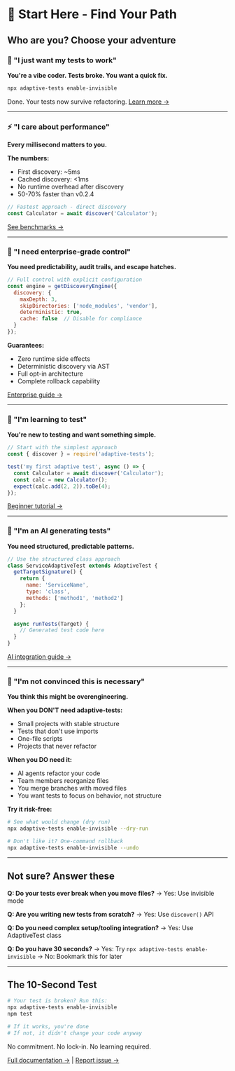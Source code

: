 # 🚀 Start Here - Find Your Path

## Who are you? Choose your adventure

### 🌊 "I just want my tests to work"

**You're a vibe coder. Tests broke. You want a quick fix.**

```bash
npx adaptive-tests enable-invisible
```

Done. Your tests now survive refactoring. [Learn more →](getting-started-invisible.md)

---

### ⚡ "I care about performance"

**Every millisecond matters to you.**

**The numbers:**

- First discovery: ~5ms
- Cached discovery: <1ms
- No runtime overhead after discovery
- 50-70% faster than v0.2.4

```javascript
// Fastest approach - direct discovery
const Calculator = await discover('Calculator');
```

[See benchmarks →](../benchmarks/README.md)

---

### 🏢 "I need enterprise-grade control"

**You need predictability, audit trails, and escape hatches.**

```javascript
// Full control with explicit configuration
const engine = getDiscoveryEngine({
  discovery: {
    maxDepth: 3,
    skipDirectories: ['node_modules', 'vendor'],
    deterministic: true,
    cache: false  // Disable for compliance
  }
});
```

**Guarantees:**

- Zero runtime side effects
- Deterministic discovery via AST
- Full opt-in architecture
- Complete rollback capability

[Enterprise guide →](enterprise-guide.md)

---

### 👶 "I'm learning to test"

**You're new to testing and want something simple.**

```javascript
// Start with the simplest approach
const { discover } = require('adaptive-tests');

test('my first adaptive test', async () => {
  const Calculator = await discover('Calculator');
  const calc = new Calculator();
  expect(calc.add(2, 2)).toBe(4);
});
```

[Beginner tutorial →](tutorial-beginner.md)

---

### 🤖 "I'm an AI generating tests"

**You need structured, predictable patterns.**

```javascript
// Use the structured class approach
class ServiceAdaptiveTest extends AdaptiveTest {
  getTargetSignature() {
    return {
      name: 'ServiceName',
      type: 'class',
      methods: ['method1', 'method2']
    };
  }

  async runTests(Target) {
    // Generated test code here
  }
}
```

[AI integration guide →](ai-integration.md)

---

### 🤔 "I'm not convinced this is necessary"

**You think this might be overengineering.**

**When you DON'T need adaptive-tests:**

- Small projects with stable structure
- Tests that don't use imports
- One-file scripts
- Projects that never refactor

**When you DO need it:**

- AI agents refactor your code
- Team members reorganize files
- You merge branches with moved files
- You want tests to focus on behavior, not structure

**Try it risk-free:**

```bash
# See what would change (dry run)
npx adaptive-tests enable-invisible --dry-run

# Don't like it? One-command rollback
npx adaptive-tests enable-invisible --undo
```

---

## Not sure? Answer these

**Q: Do your tests ever break when you move files?**
→ Yes: Use invisible mode

**Q: Are you writing new tests from scratch?**
→ Yes: Use `discover()` API

**Q: Do you need complex setup/tooling integration?**
→ Yes: Use AdaptiveTest class

**Q: Do you have 30 seconds?**
→ Yes: Try `npx adaptive-tests enable-invisible`
→ No: Bookmark this for later

---

## The 10-Second Test

```bash
# Your test is broken? Run this:
npx adaptive-tests enable-invisible
npm test

# If it works, you're done
# If not, it didn't change your code anyway
```

No commitment. No lock-in. No learning required.

[Full documentation →](../README.md) | [Report issue →](https://github.com/anon57396/adaptive-tests/issues)
